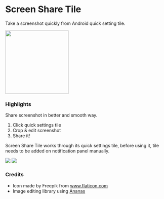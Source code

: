 # Screen Share Tile
Take a screenshot quickly from Android quick setting tile.

<a href="https://play.google.com/store/apps/details?id=com.npes87184.screenshottile">
    <img src="https://play.google.com/intl/en_gb/badges/images/generic/en_badge_web_generic.png" width="200">
</a>

### Highlights

Share screenshot in better and smooth way.

1. Click quick settings tile
2. Crop & edit screenshot
3. Share it!

Screen Share Tile works through its quick settings tile, before using it, tile needs to be added on notification panel manually.

<img src="https://lh3.googleusercontent.com/JMokQlke6MZ2-XPRzN46-kwDzUNMEeeTMcTzW0PvXDIAsWA-Kx2mjrfdTEIgmJcK_OQr=w1864-h947-rw">

<img src="https://lh3.googleusercontent.com/1tsDCnro3qajIwPW1sCkIEdnebssWPvri8RN6RinmFBqBsZs6SOrTdC7nAp6Us8V7YI=w1864-h947-rw">

### Credits

* Icon made by Freepik from www.flaticon.com
* Image editing library using [Ananas](https://github.com/iamutkarshtiwari/Ananas)
